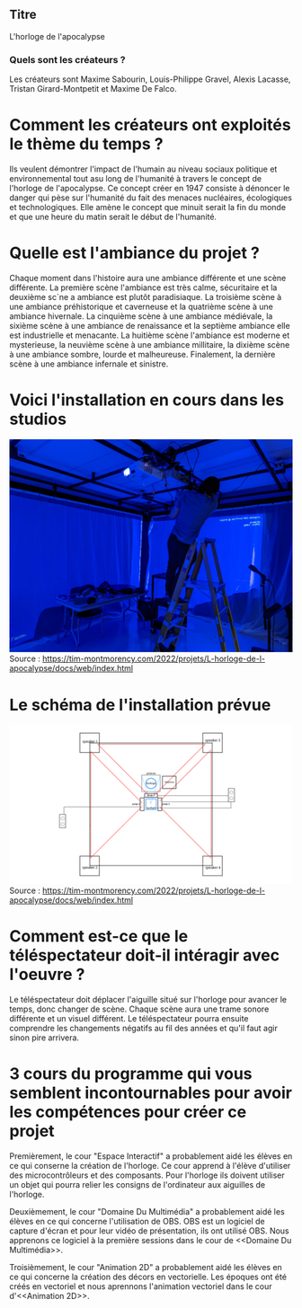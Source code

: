 
## Titre
L'horloge de l'apocalypse

### Quels sont les créateurs ?
Les créateurs sont Maxime Sabourin, Louis-Philippe Gravel, Alexis Lacasse, Tristan Girard-Montpetit et Maxime De Falco.

# Comment les créateurs ont exploités le thème du temps ?
Ils veulent démontrer l'impact de l'humain au niveau sociaux politique et environnemental tout asu long de l'humanité à travers le concept de l'horloge de l'apocalypse. Ce concept créer en 1947 consiste à dénoncer le danger qui pèse sur l'humanité du fait des menaces nucléaires, écologiques et technologiques. Elle amène le concept que minuit serait la fin du monde et que une heure du matin serait le début de l'humanité.

# Quelle est l'ambiance du projet ?
Chaque moment dans l'histoire aura une ambiance différente et une scène différente. La première scène l'ambiance est très calme, sécuritaire et la deuxième sc`ne a ambiance est plutôt paradisiaque.  La troisième scène à une ambiance préhistorique et caverneuse et la quatrième scène à une ambiance hivernale. La cinquième scène à une ambiance médiévale, la sixième scène à une ambiance de renaissance et la septième ambiance elle est industrielle et menacante. La huitième scène l'ambiance est moderne et mysterieuse, la neuvième scène à une ambiance millitaire, la dixième scène à une ambiance sombre, lourde et malheureuse. Finalement, la dernière scène à une ambiance infernale et sinistre.


# Voici l'installation en cours dans les studios 
![installation](media/projecteurs.jpg)
Source : https://tim-montmorency.com/2022/projets/L-horloge-de-l-apocalypse/docs/web/index.html

# Le schéma de l'installation prévue
![plantation](media/plantation.png)
Source : https://tim-montmorency.com/2022/projets/L-horloge-de-l-apocalypse/docs/web/index.html

# Comment est-ce que le téléspectateur doit-il intéragir avec l'oeuvre ?
Le téléspectateur doit déplacer l'aiguille situé sur l'horloge pour avancer le temps, donc changer de scène. Chaque scène aura une trame sonore différente et un visuel différent. Le téléspectateur pourra ensuite comprendre les changements négatifs au fil des années et qu'il faut agir sinon pire arrivera.

# 3 cours du programme qui vous semblent incontournables pour avoir les compétences pour créer ce projet
Premièrement, le cour "Espace Interactif" a probablement aidé les élèves en ce qui conserne la création de l'horloge. Ce cour apprend à l'élève d'utiliser des microcontrôleurs et des composants. Pour l'horloge ils doivent utiliser un objet qui pourra relier les consigns de l'ordinateur aux aiguilles de l'horloge.

  Deuxièmement, le cour "Domaine Du Multimédia" a probablement aidé les élèves en ce qui concerne l'utilisation de OBS. OBS est un logiciel de capture d'écran et pour leur vidéo de présentation, ils ont utilisé OBS. Nous apprenons ce logiciel à la première sessions dans le cour de <<Domaine Du Multimédia>>.

  Troisièmement, le cour "Animation 2D" a probablement aidé les élèves en ce qui concerne la création des décors en vectorielle. Les époques ont été créés en vectoriel et nous aprennons l'animation vectoriel dans le cour d'<<Animation 2D>>.  

